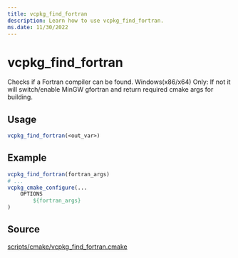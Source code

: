 ```yaml
---
title: vcpkg_find_fortran
description: Learn how to use vcpkg_find_fortran.
ms.date: 11/30/2022
---
```

# vcpkg_find_fortran

Checks if a Fortran compiler can be found.
Windows(x86/x64) Only: If not it will switch/enable MinGW gfortran 
                       and return required cmake args for building. 

## Usage

```cmake
vcpkg_find_fortran(<out_var>)
```

## Example

```cmake
vcpkg_find_fortran(fortran_args)
# ...
vcpkg_cmake_configure(...
    OPTIONS
        ${fortran_args}
)
```

## Source

[scripts/cmake/vcpkg\_find\_fortran.cmake](https://github.com/Microsoft/vcpkg/blob/master/scripts/cmake/vcpkg_find_fortran.cmake)

